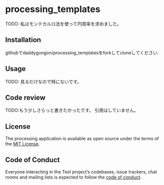 # processing_templates

TODO: 私はモンテカルロ法を使って円周率を求めました。

## Installation
githubでdaddygongon/processing_templatesをforkしてcloneしてください.

## Usage
TODO: 見るだけなので特にないです。

## Code review

TODO:もう少しさらっと書きたかったです。 
引用はしていません。


## License


The processing application is available as open source under the terms of the [MIT License](https://opensource.org/licenses/MIT).

## Code of Conduct

Everyone interacting in the Test project’s codebases, issue trackers, chat rooms and mailing lists is expected to follow the [code of conduct](https://github.com/[USERNAME]/processing_templates/blob/master/CODE_OF_CONDUCT.md).

